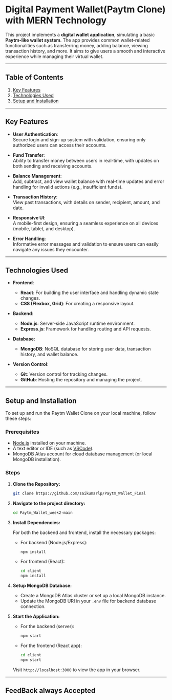 # Digital Payment Wallet(Paytm Clone) with MERN Technology  



This project implements a **digital wallet application**, simulating a basic **Paytm-like wallet system**. The app provides common wallet-related functionalities such as transferring money, adding balance, viewing transaction history, and more. It aims to give users a smooth and interactive experience while managing their virtual wallet.

---

## Table of Contents

1. [Key Features](#key-features)
2. [Technologies Used](#technologies-used)
3. [Setup and Installation](#setup-and-installation)
---

## Key Features

- **User Authentication**:  
  Secure login and sign-up system with validation, ensuring only authorized users can access their accounts.
  
- **Fund Transfer**:  
  Ability to transfer money between users in real-time, with updates on both sending and receiving accounts.

- **Balance Management**:  
  Add, subtract, and view wallet balance with real-time updates and error handling for invalid actions (e.g., insufficient funds).

- **Transaction History**:  
  View past transactions, with details on sender, recipient, amount, and date.

- **Responsive UI**:  
  A mobile-first design, ensuring a seamless experience on all devices (mobile, tablet, and desktop).

- **Error Handling**:  
  Informative error messages and validation to ensure users can easily navigate any issues they encounter.

---

## Technologies Used

- **Frontend**:  
  - **React**: For building the user interface and handling dynamic state changes.
  - **CSS (Flexbox, Grid)**: For creating a responsive layout.

- **Backend**:  
  - **Node.js**: Server-side JavaScript runtime environment.
  - **Express.js**: Framework for handling routing and API requests.
  
- **Database**:  
  - **MongoDB**: NoSQL database for storing user data, transaction history, and wallet balance.

- **Version Control**:  
  - **Git**: Version control for tracking changes.
  - **GitHub**: Hosting the repository and managing the project.

---

## Setup and Installation

To set up and run the Paytm Wallet Clone on your local machine, follow these steps:

### Prerequisites

- [Node.js](https://nodejs.org/) installed on your machine.
- A text editor or IDE (such as [VSCode](https://code.visualstudio.com/)).
- MongoDB Atlas account for cloud database management (or local MongoDB installation).

### Steps

1. **Clone the Repository:**

   ```bash
   git clone https://github.com/saikumarlp/Paytm_Wallet_Final
   ```

2. **Navigate to the project directory:**

   ```bash
   cd Paytm_Wallet_week2-main
   ```

3. **Install Dependencies:**

   For both the backend and frontend, install the necessary packages:

   - For backend (Node.js/Express):
     ```bash
     npm install
     ```

   - For frontend (React):
     ```bash
     cd client
     npm install
     ```

4. **Setup MongoDB Database:**

   - Create a MongoDB Atlas cluster or set up a local MongoDB instance.
   - Update the MongoDB URI in your `.env` file for backend database connection.

5. **Start the Application:**

   - For the backend (server):
     ```bash
     npm start
     ```

   - For the frontend (React app):
     ```bash
     cd client
     npm start
     ```

   Visit `http://localhost:3000` to view the app in your browser.

---

<h2>FeedBack always Accepted</h2>

